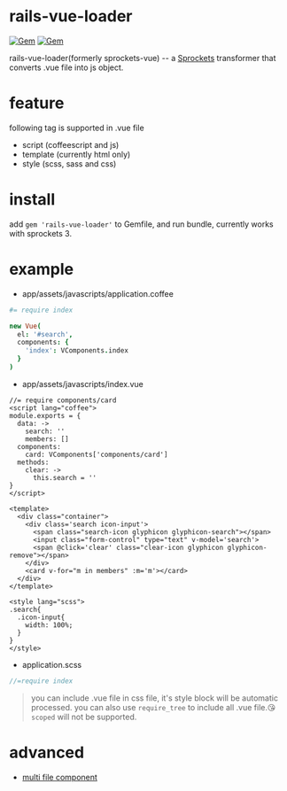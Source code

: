 # rails-vue-loader

[![Gem](https://img.shields.io/gem/v/sprockets-vue.svg)](https://rubygems.org/gems/sprockets-vue)
[![Gem](https://img.shields.io/gem/dt/sprockets-vue.svg)](https://rubygems.org/gems/sprockets-vue)

rails-vue-loader(formerly sprockets-vue) -- a [Sprockets](https://github.com/rails/sprockets) transformer that converts .vue file into js object.

# feature

following tag is supported in .vue file
* script (coffeescript and js)
* template (currently html only)
* style (scss, sass and css)

# install
add `gem 'rails-vue-loader'` to Gemfile, and run bundle, currently works with sprockets 3.

# example

* app/assets/javascripts/application.coffee

```coffee
#= require index

new Vue(
  el: '#search',
  components: {
    'index': VComponents.index
  }
)
```

* app/assets/javascripts/index.vue
```vue
//= require components/card
<script lang="coffee">
module.exports = {
  data: ->
    search: ''
    members: []
  components:
    card: VComponents['components/card']
  methods:
    clear: ->
      this.search = ''
}
</script>

<template>
  <div class="container">
    <div class='search icon-input'>
      <span class="search-icon glyphicon glyphicon-search"></span>
      <input class="form-control" type="text" v-model='search'>
      <span @click='clear' class="clear-icon glyphicon glyphicon-remove"></span>
    </div>
    <card v-for="m in members" :m='m'></card>
  </div>
</template>

<style lang="scss">
.search{
  .icon-input{
    width: 100%;
  }
}
</style>
```

* application.scss
```scss
//=require index
```

> you can include .vue file in css file, it's style block will be automatic processed.
 you can also use `require_tree` to include all .vue file.😘
 `scoped` will not be supported. 

# advanced
* [multi file component](https://github.com/kikyous/sprockets-vue/wiki/multi-file-component)
